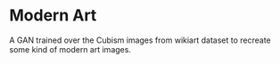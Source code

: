# Modern Art

A GAN trained over the Cubism images from wikiart dataset to recreate some kind of modern art images.
